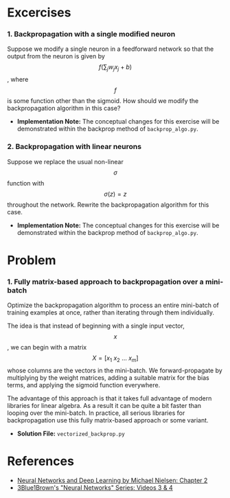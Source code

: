 # Excercises

### 1. Backpropagation with a single modified neuron

Suppose we modify a single neuron in a feedforward network so that the output from the neuron is given by $$f\left(\sum_j w_j x_j + b\right)$$, where $$f$$ is some function other than the sigmoid. How should we modify the backpropagation algorithm in this case?

- **Implementation Note:** The conceptual changes for this exercise will be demonstrated within the backprop method of `backprop_algo.py`.
  
### 2. Backpropagation with linear neurons

Suppose we replace the usual non-linear $$\sigma$$ function with $$\sigma(z) = z$$ throughout the network. Rewrite the backpropagation algorithm for this case.

- **Implementation Note:** The conceptual changes for this exercise will be demonstrated within the backprop method of `backprop_algo.py`.

# Problem

### 1. Fully matrix-based approach to backpropagation over a mini-batch

Optimize the backpropagation algorithm to process an entire mini-batch of training examples at once, rather than iterating through them individually.  

The idea is that instead of beginning with a single input vector, $$x$$, we can begin with a matrix $$X = [x_1\ x_2\ \ldots\ x_m]$$ whose columns are the vectors in the mini-batch. We forward-propagate by multiplying by the weight matrices, adding a suitable matrix for the bias terms, and applying the sigmoid function everywhere.

The advantage of this approach is that it takes full advantage of modern libraries for linear algebra. As a result it can be quite a bit faster than looping over the mini-batch. In practice, all serious libraries for backpropagation use this fully matrix-based approach or some variant.

- **Solution File:** `vectorized_backprop.py`

# References

- [Neural Networks and Deep Learning by Michael Nielsen: Chapter 2](http://neuralnetworksanddeeplearning.com/chap2.html)
- [3Blue1Brown's "Neural Networks" Series: Videos 3 & 4](https://www.youtube.com/watch?v=tIeHLnjs5U8&list=PLZHQObOWTQDNU6bTj_5S_L3Bw5Y7P_pG)

